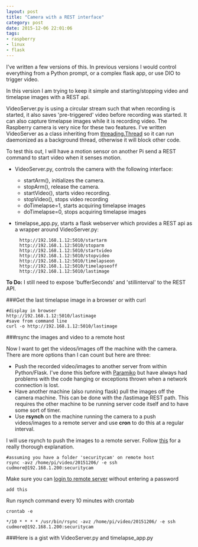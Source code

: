 ```yaml
---
layout: post
title: "Camera with a REST interface"
category: post
date: 2015-12-06 22:01:06
tags:
- raspberry
- linux
- flask
---
```


I've written a few versions of this. In previous versions I would control everything from a Python prompt, or a complex flask app, or use DIO to trigger video.

In this version I am trying to keep it simple and starting/stopping video and timelapse images with a REST api.

VideoServer.py is using a circular stream such that when recording is started, it also saves 'pre-triggered' video before recording was started. It can also capture timelapse images while it is recording video. The Raspberry camera is very nice for these two features. I've written VideoServer as a class inheriting from [threading.Thread](https://docs.python.org/2/library/threading.html) so it can run daemonized as a background thread, otherwise it will block other code.

To test this out, I will have a motion sensor on another Pi send a REST command to start video when it senses motion.

 - VideoServer.py, controls the camera with the following interface:
   - startArm(), initializes the camera.
   - stopArm(), release the camera.
   - startVideo(), starts video recording.
   - stopVideo(), stops video recording
   - doTimelapse=1, starts acquiring timelapse images
   - doTimelapse=0, stops acquiring timelapse images
   
 - timelapse_app.py, starts a flask webserver which provides a REST api as a wrapper around VideoServer.py:
 
```
     http://192.168.1.12:5010/startarm
     http://192.168.1.12:5010/stoparm
     http://192.168.1.12:5010/startvideo
     http://192.168.1.12:5010/stopvideo
     http://192.168.1.12:5010/timelapseon
     http://192.168.1.12:5010/timelapseoff
     http://192.168.1.12:5010/lastimage
```

**To Do:** I still need to expose 'bufferSeconds' and 'stillinterval' to the REST API.

###Get the last timelapse image in a browser or with curl

```
#display in browser
http://192.168.1.12:5010/lastimage
#save from command line
curl -o http://192.168.1.12:5010/lastimage
```

###rsync the images and video to a remote host

Now I want to get the videos/images off the machine with the camera. There are more options than I can count but here are three:

 - Push the recorded video/images to another server from within Python/Flask. I've done this before with [Paramiko](http://www.paramiko.org) but have always had problems with the code hanging or exceptions thrown when a network connection is lost. 
 - Have another machine (also running flask) pull the images off the camera machine. This can be done with the /lastimage REST path. This requires the other machine to be running server code itself and to have some sort of timer.
 - Use **rsynch** on the machine running the camera to a push videos/images to a remote server and use **cron** to do this at a regular interval.

I will use rsynch to push the images to a remote server. Follow [this](http://troy.jdmz.net/rsync/index.html) for a really thorough explanation.

```
#assuming you have a folder 'securitycam' on remote host
rsync -avz /home/pi/video/20151206/ -e ssh cudmore@192.168.1.200:securitycam
```

Make sure you can [login to remote server](http://127.0.0.1:4000/post/2015/05/04/Auto-login-to-ssh-server/) without entering a password

```
add this
```

Run rsynch command every 10 minutes with crontab

```
crontab -e
```

```
*/10 * * * * /usr/bin/rsync -avz /home/pi/video/20151206/ -e ssh cudmore@192.168.1.200:securitycam
```

###Here is a gist with VideoServer.py and timelapse_app.py

<script src="https://gist.github.com/cudmore/c4ab92d288cfd1778be5.js"></script>
